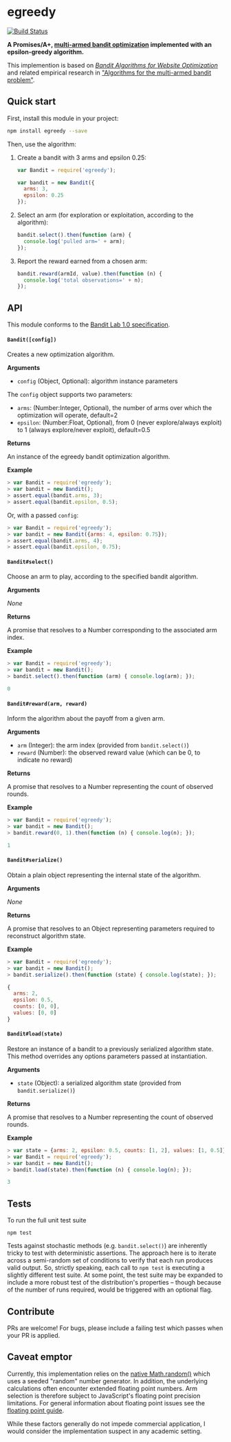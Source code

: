 # egreedy

[![Build Status](https://travis-ci.org/kurttheviking/egreedy.svg)](https://travis-ci.org/kurttheviking/egreedy)

**A Promises/A+, [multi-armed bandit optimization](http://en.wikipedia.org/wiki/Multi-armed_bandit) implemented with an epsilon-greedy algorithm.**

This implemention is based on [<em>Bandit Algorithms for Website Optimization</em>](http://shop.oreilly.com/product/0636920027393.do) and related empirical research in ["Algorithms for the multi-armed bandit problem"](https://d2w9gswcdc2jtf.cloudfront.net/research/Algorithms+for+the+multi-armed+bandit+problem.pdf).


## Quick start

First, install this module in your project:

```sh
npm install egreedy --save
```

Then, use the algorithm:

1. Create a bandit with 3 arms and epsilon 0.25:

    ```js
    var Bandit = require('egreedy');

    var bandit = new Bandit({
      arms: 3,
      epsilon: 0.25
    });
    ```

2. Select an arm (for exploration or exploitation, according to the algorithm):

    ```js
    bandit.select().then(function (arm) {
      console.log('pulled arm=' + arm);
    });
    ```

3. Report the reward earned from a chosen arm:

    ```js
    bandit.reward(armId, value).then(function (n) {
      console.log('total observations=' + n);
    });
    ```


## API

This module conforms to the [Bandit Lab 1.0 specification](https://github.com/banditlab/spec-js/blob/master/README.md).

#### `Bandit([config])`

Creates a new optimization algorithm.

**Arguments**

- `config` (Object, Optional): algorithm instance parameters

The `config` object supports two parameters:

- `arms`: (Number:Integer, Optional), the number of arms over which the optimization will operate, default=2
- `epsilon`: (Number:Float, Optional), from 0 (never explore/always exploit) to 1 (always explore/never exploit), default=0.5

**Returns**

An instance of the egreedy bandit optimization algorithm.

**Example**

```js
> var Bandit = require('egreedy');
> var bandit = new Bandit();
> assert.equal(bandit.arms, 3);
> assert.equal(bandit.epsilon, 0.5);
```

Or, with a passed `config`:

```js
> var Bandit = require('egreedy');
> var bandit = new Bandit({arms: 4, epsilon: 0.75});
> assert.equal(bandit.arms, 4);
> assert.equal(bandit.epsilon, 0.75);
```

#### `Bandit#select()`

Choose an arm to play, according to the specified bandit algorithm.

**Arguments**

_None_

**Returns**

A promise that resolves to a Number corresponding to the associated arm index.

**Example**

```js
> var Bandit = require('egreedy');
> var bandit = new Bandit();
> bandit.select().then(function (arm) { console.log(arm); });

0
```

#### `Bandit#reward(arm, reward)`

Inform the algorithm about the payoff from a given arm.

**Arguments**

- `arm` (Integer): the arm index (provided from `bandit.select()`)
- `reward` (Number): the observed reward value (which can be 0, to indicate no reward)

**Returns**

A promise that resolves to a Number representing the count of observed rounds.

**Example**

```js
> var Bandit = require('egreedy');
> var bandit = new Bandit();
> bandit.reward(0, 1).then(function (n) { console.log(n); });

1
```

#### `Bandit#serialize()`

Obtain a plain object representing the internal state of the algorithm.

**Arguments**

_None_

**Returns**

A promise that resolves to an Object representing parameters required to reconstruct algorithm state.

**Example**

```js
> var Bandit = require('egreedy');
> var bandit = new Bandit();
> bandit.serialize().then(function (state) { console.log(state); });

{
  arms: 2,
  epsilon: 0.5,
  counts: [0, 0],
  values: [0, 0]
}
```

#### `Bandit#load(state)`

Restore an instance of a bandit to a previously serialized algorithm state. This method overrides any options parameters passed at instantiation.

**Arguments**

- `state` (Object): a serialized algorithm state (provided from `bandit.serialize()`)

**Returns**

A promise that resolves to a Number representing the count of observed rounds.

**Example**

```js
> var state = {arms: 2, epsilon: 0.5, counts: [1, 2], values: [1, 0.5]};
> var Bandit = require('egreedy');
> var bandit = new Bandit();
> bandit.load(state).then(function (n) { console.log(n); });

3
```


## Tests

To run the full unit test suite

```
npm test
```

Tests against stochastic methods (e.g. `bandit.select()`) are inherently tricky to test with deterministic assertions. The approach here is to iterate across a semi-random set of conditions to verify that each run produces valid output. So, strictly speaking, each call to `npm test` is executing a slightly different test suite. At some point, the test suite may be expanded to include a more robust test of the distribution's properties &ndash; though because of the number of runs required, would be triggered with an optional flag.


## Contribute

PRs are welcome! For bugs, please include a failing test which passes when your PR is applied.


## Caveat emptor

Currently, this implementation relies on the [native Math.random()](https://developer.mozilla.org/en-US/docs/Web/JavaScript/Reference/Global_Objects/Math/random) which uses a seeded "random" number generator. In addition, the underlying calculations often encounter extended floating point numbers. Arm selection is therefore subject to JavaScript's floating point precision limitations. For general information about floating point issues see the [floating point guide](http://floating-point-gui.de/).

While these factors generally do not impede commercial application, I would consider the implementation suspect in any academic setting.
